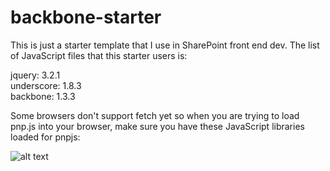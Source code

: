 # backbone-starter

This is just a starter template that I use in SharePoint front end dev. The list of JavaScript files that this starter users is:

jquery: 3.2.1  
underscore: 1.8.3  
backbone: 1.3.3  

Some browsers don't support fetch yet so when you are trying to load pnp.js into your browser, make sure you have these JavaScript libraries loaded for pnpjs:

![alt text](https://github.com/jbhaktul/backbonejs-starter/reference/pnpjs.png "Files to load pnp.js")